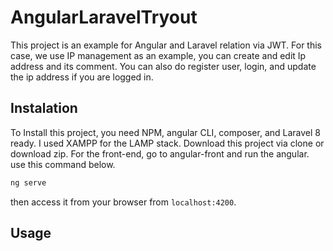 # AngularLaravelTryout

This project is an example for Angular and Laravel relation via JWT. For this case, we use IP management as an example, you can create and edit Ip address and its comment. You can also do register user, login, and update the ip address if you are logged in.

## Instalation

To Install this project, you need NPM, angular CLI, composer, and Laravel 8 ready. I used XAMPP for the LAMP stack. Download this project via clone or download zip. 
For the front-end, go to angular-front and run the angular. use this command below.
```bash
ng serve
```

then access it from your browser from ``` localhost:4200 ```.

## Usage